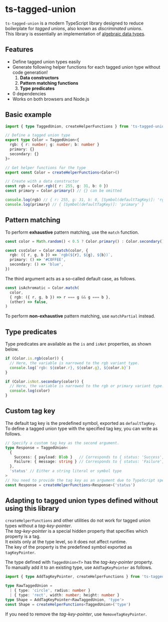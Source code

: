 # ts-tagged-union

`ts-tagged-union` is a modern TypeScript library designed to reduce boilerplate for _tagged unions_, also known as _discriminated unions_.  
This library is essentially an implementation of [algebraic data types](https://wikipedia.org/wiki/Algebraic_data_type).  

## Features

- Define tagged union types easily
- Generate following helper functions for each tagged union type without code generation!
    1. **Data constructors**
    2. **Pattern matching functions**
    3. **Type predicates**
- 0 dependencies
- Works on both browsers and Node.js

## Basic example

```typescript
import { type TaggedUnion, createHelperFunctions } from 'ts-tagged-union'

// Define a tagged union type
export type Color = TaggedUnion<{
  rgb: { r: number; g: number; b: number }
  primary: {}
  secondary: {}
}>

// Get helper functions for the type
export const Color = createHelperFunctions<Color>()

// Create with a data constructor
const rgb = Color.rgb({ r: 255, g: 31, b: 0 })
const primary = Color.primary() // {} can be omitted

console.log(rgb) // { r: 255, g: 31, b: 0, [Symbol(defaultTagKey)]: 'rgb' }
console.log(primary) // { [Symbol(defaultTagKey)]: 'primary' }
```

## Pattern matching

To perform **exhaustive** pattern matching, use the `match` function.  

```typescript
const color = Math.random() < 0.5 ? Color.primary() : Color.secondary()

const cssColor = Color.match(color, {
  rgb: ({ r, g, b }) => `rgb(${r}, ${g}, ${b})`,
  primary: () => '#C0FFEE', 
  secondary: () => 'blue',
})
```

The third argument acts as a so-called default case, as follows.  

```typescript
const isAchromatic = Color.match(
  color,
  { rgb: ({ r, g, b }) => r === g && g === b },
  (other) => false,
)
```

To perform **non-exhaustive** pattern matching, use `matchPartial` instead.  

## Type predicates

Type predicates are available as the `is` and `isNot` properties, as shown below.  

```typescript
if (Color.is.rgb(color)) {
  // Here, the variable is narrowed to the rgb variant type.
  console.log(`rgb: ${color.r}, ${color.g}, ${color.b}`)
}

if (Color.isNot.secondary(color)) {
  // Here, the variable is narrowed to the rgb or primary variant type.
  console.log(color)
}
```

## Custom tag key

The default tag key is the predefined symbol, exported as `defaultTagKey`.  
To define a tagged union type with the specified tag key, you can write as follows.  

```typescript
// Specify a custom tag key as the second argument.
type Response = TaggedUnion<
  {
    Success: { payload: Blob }   // Corresponds to { status: 'Success', payload: Blob }
    Failure: { message: string } // Corresponds to { status: 'Failure', message: string }
  },
  'status' // Either a string literal or symbol type
>
// You need to provide the tag key as an argument due to TypeScript specifications.
const Response = createHelperFunctions<Response>('status')
```

## Adapting to tagged union types defined without using this library

`createHelperFunctions` and other utilities do not work for tagged union types without a _tag-key-pointer_.  
The _tag-key-pointer_ is a special hidden property that specifies which property is a tag.  
It exists only at the type level, so it does not affect runtime.  
The key of the property is the predefined symbol exported as `tagKeyPointer`.  

The type defined with `TaggedUnion<T>` has the _tag-key-pointer_ property.  
To manually add it to an existing type, use `AddTagKeyPointer` as follows.  

```typescript
import { type AddTagKeyPointer, createHelperFunctions } from 'ts-tagged-union'

type RawTaggedUnion =
  | { type: 'circle', radius: number }
  | { type: 'rect', width: number; height: number }
type Shape = AddTagKeyPointer<RawTaggedUnion, 'type'>
const Shape = createHelperFunctions<TaggedUnion>('type')
```

If you need to remove the _tag-key-pointer_, use `RemoveTagKeyPointer`.  
